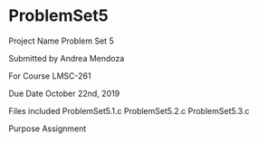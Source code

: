 # ProblemSet5

Project Name 
Problem Set 5

Submitted by
Andrea Mendoza

For Course
LMSC-261

Due Date
October 22nd, 2019

Files included 
ProblemSet5.1.c
ProblemSet5.2.c
ProblemSet5.3.c

Purpose
Assignment 
